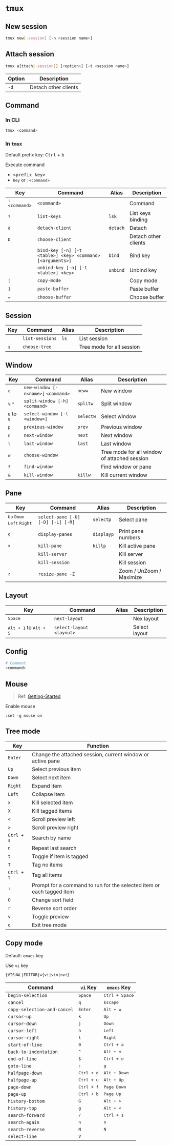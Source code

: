# `tmux`

## New session

```bash
tmux new[-session] [-n <session name>]
```

## Attach session

```bash
tmux a[ttach[-session]] [<option>] [-t <session name>]
```

| Option | Description |
| - | - |
| `-d` | Detach other clients |

## Command

### In CLI

```bash
tmux <command>
```

### In `tmux`

Default prefix key: <kbd>Ctrl</kbd> + <kbd>b</kbd>

Execute command

- <kbd>&lt;prefix key&gt;</kbd>
- `Key` or `:<command>`

| Key | Command | Alias | Description |
|-|-|-|-|
| <kbd>:</kbd>`<command>` | `<command>` |  | Command |
| <kbd>?</kbd> | `list-keys` | `lsk` | List keys binding |
| <kbd>d</kbd> | `detach-client` | `detach` | Detach |
| <kbd>D</kbd> | `choose-client` |  | Detach other clients |
|  | `bind-key [-n] [-t <table>] <key> <command> [<arguments>]` | `bind` | Bind key |
|  | `unbind-key [-n] [-t <table>] <key>` | `unbind` | Unbind key |
| <kbd>[</kbd> | `copy-mode` |  | Copy mode |
| <kbd>]</kbd> | `paste-buffer` |  | Paste buffer |
| <kbd>=</kbd> | `choose-buffer` |  | Choose buffer |

## Session

| Key | Command | Alias | Description |
|-|-|-|-|
|  | `list-sessions` | `ls` | List session |
| <kbd>s</kbd> | `choose-tree` |  | Tree mode for all session |

## Window

| Key | Command | Alias | Description |
|-|-|-|-|
| <kbd>c</kbd> | `new-window [-n<name>]` `<command>` | `neww` | New window |
| <kbd>%</kbd> <kbd>"</kbd> | `split-window [-h] <command>` | `splitw` | Split window
| <kbd>0</kbd> to <kbd>9</kbd> | `select-window [-t <window>]` | `selectw` | Select window |
| <kbd>p</kbd> | `previous-window` | `prev` | Previous window |
| <kbd>n</kbd> | `next-window` | `next` | Next window |
| <kbd>l</kbd> | `last-window` | `last` | Last window |
| <kbd>w</kbd> | `choose-window` |  | Tree mode for all window of attached session |
| <kbd>f</kbd> | `find-window` |  | Find window or pane |
| <kbd>&</kbd> | `kill-window` | `killw` | Kill current window |

## Pane

| Key | Command | Alias | Description |
|-|-|-|-|
| <kbd>Up</kbd> <kbd>Down</kbd> <kbd>Left</kbd> <kbd>Right</kbd> | `select-pane [-U] [-D] [-L] [-R]` | `selectp` | Select pane |
| <kbd>q</kbd> | `display-panes` | `displayp` | Print pane numbers |
| <kbd>x</kbd> | `kill-pane` | `killp` | Kill active pane |
|  | `kill-server` |  | Kill server |
|  | `kill-session` |  | Kill session |
| <kbd>z</kbd> | `resize-pane -Z` |  | Zoom / UnZoom / Maximize |

## Layout

| Key | Command | Alias | Description |
|-|-|-|-|
| <kbd>Space</kbd> | `next-layout` |  | Nex layout |
| <kbd>Alt + 1</kbd> to <kbd>Alt + 5</kbd> | `select-layout <layout>` |  | Select layout |

## Config

```bash title="~/.tmux.conf"
# Comment
<command>
```

## Mouse

> Ref: [Getting-Started](https://github.com/tmux/tmux/wiki/Getting-Started)

Enable mouse

```tmux
:set -g mouse on
```

## Tree mode

| Key | Function |
| - | - |
| `Enter` | Change the attached session, current window or active pane |
| `Up` | Select previous item |
| `Down` | Select next item |
| `Right` | Expand item |
| `Left` | Collapse item |
| `x` | Kill selected item |
| `X` | Kill tagged items |
| `<` | Scroll preview left |
| `>` | Scroll preview right |
| `Ctrl + s` | Search by name |
| `n` | Repeat last search |
| `t` | Toggle if item is tagged |
| `T` | Tag no items |
| `Ctrl + t` | Tag all items |
| `:` | Prompt for a command to run for the selected item or each tagged item |
| `O` | Change sort field |
| `r` | Reverse sort order |
| `v` | Toggle preview |
| `q` | Exit tree mode |

## Copy mode

Default: `emacs` key

Use `vi` key

```bash
{VISUAL|EDITOR}={vi|vim|nvi}
```

| Command | `vi` Key | `emacs` Key |
| - | - | - |
| `begin-selection` | <kbd>Space</kbd> | <kbd>Ctrl + Space</kbd> |
| `cancel` | <kbd>q</kbd> | <kbd>Escape</kbd> |
| `copy-selection-and-cancel` | <kbd>Enter</kbd> | <kbd>Alt + w</kbd> |
| `cursor-up` | <kbd>k</kbd> | <kbd>Up</kbd> |
| `cursor-down` | <kbd>j</kbd> | <kbd>Down</kbd> |
| `cursor-left` | <kbd>h</kbd> | <kbd>Left</kbd> |
| `cursor-right` | <kbd>l</kbd> | <kbd>Right</kbd> |
| `start-of-line` | <kbd>0</kbd> | <kbd>Ctrl + a</kbd> |
| `back-to-indentation` | <kbd>^</kbd> | <kbd>Alt + m</kbd> |
| `end-of-line` | <kbd>$</kbd> | <kbd>Ctrl + e</kbd> |
| `goto-line` | <kbd>:</kbd> | <kbd>g</kbd> |
| `halfpage-down` | <kbd>Ctrl + d</kbd> | <kbd>Alt + Down</kbd> |
| `halfpage-up` | <kbd>Ctrl + u</kbd> | <kbd>Alt + Up</kbd> |
| `page-down` | <kbd>Ctrl + f</kbd> | <kbd>Page Down</kbd> |
| `page-up` | <kbd>Ctrl + b</kbd> | <kbd>Page Up</kbd> |
| `history-bottom` | <kbd>G</kbd> | <kbd>Alt + &gt;</kbd> |
| `history-top` | <kbd>g</kbd> | <kbd>Alt + &lt;</kbd> |
| `search-forward` | <kbd>/</kbd> | <kbd>Ctrl + s</kbd> |
| `search-again` | <kbd>n</kbd> | <kbd>n</kbd> |
| `search-reverse` | <kbd>N</kbd> | <kbd>N</kbd> |
| `select-line` | <kbd>V</kbd> |  |
